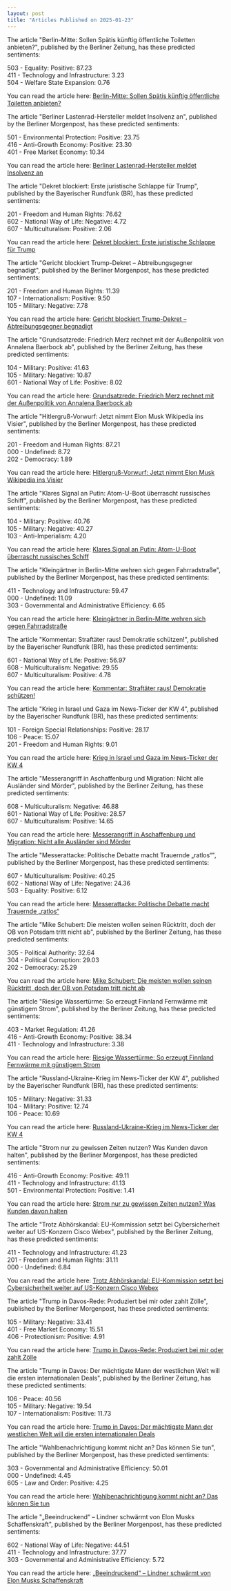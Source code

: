 ```yaml
---
layout: post
title: "Articles Published on 2025-01-23"
---
```

The article "Berlin-Mitte: Sollen Spätis künftig öffentliche Toiletten anbieten?", published by the Berliner Zeitung, has these predicted sentiments:

503 - Equality: Positive: 87.23  
411 - Technology and Infrastructure: 3.23  
504 - Welfare State Expansion: 0.76

You can read the article here: [Berlin-Mitte: Sollen Spätis künftig öffentliche Toiletten anbieten?](https://www.berliner-zeitung.de/mensch-metropole/initiative-fuer-kostenfreie-und-gerechte-toilettennutzung-in-berlin-mitte-li.2290994)

The article "Berliner Lastenrad-Hersteller meldet Insolvenz an", published by the Berliner Morgenpost, has these predicted sentiments:

501 - Environmental Protection: Positive: 23.75  
416 - Anti-Growth Economy: Positive: 23.30  
401 - Free Market Economy: 10.34

You can read the article here: [Berliner Lastenrad-Hersteller meldet Insolvenz an](https://www.morgenpost.de/berlin/article408148877/berliner-lastenrad-hersteller-meldet-insolvenz-an.html)

The article "Dekret blockiert: Erste juristische Schlappe für Trump", published by the Bayerischer Rundfunk (BR), has these predicted sentiments:

201 - Freedom and Human Rights: 76.62  
602 - National Way of Life: Negative: 4.72  
607 - Multiculturalism: Positive: 2.06

You can read the article here: [Dekret blockiert: Erste juristische Schlappe für Trump](https://www.br.de/nachrichten/deutschland-welt/dekret-blockiert-erste-juristische-schlappe-fuer-trump,UajvmVl)

The article "Gericht blockiert Trump-Dekret – Abtreibungsgegner begnadigt", published by the Berliner Morgenpost, has these predicted sentiments:

201 - Freedom and Human Rights: 11.39  
107 - Internationalism: Positive: 9.50  
105 - Military: Negative: 7.78

You can read the article here: [Gericht blockiert Trump-Dekret – Abtreibungsgegner begnadigt](https://www.morgenpost.de/politik/article408116356/donald-trump-news-aktuell-usa-dekrete-executive-orders.html)

The article "Grundsatzrede: Friedrich Merz rechnet mit der Außenpolitik von Annalena Baerbock ab", published by the Berliner Zeitung, has these predicted sentiments:

104 - Military: Positive: 41.63  
105 - Military: Negative: 10.87  
601 - National Way of Life: Positive: 8.02

You can read the article here: [Grundsatzrede: Friedrich Merz rechnet mit der Außenpolitik von Annalena Baerbock ab](https://www.berliner-zeitung.de/politik-gesellschaft/friedrich-merz-haelt-grundsatzrede-so-rechnet-er-mit-der-aussenpolitik-von-annalena-baerbock-ab-li.2291042)

The article "Hitlergruß-Vorwurf: Jetzt nimmt Elon Musk Wikipedia ins Visier", published by the Berliner Morgenpost, has these predicted sentiments:

201 - Freedom and Human Rights: 87.21  
000 - Undefined: 8.72  
202 - Democracy: 1.89

You can read the article here: [Hitlergruß-Vorwurf: Jetzt nimmt Elon Musk Wikipedia ins Visier](https://www.morgenpost.de/politik/article408148561/usa-trump-hitlergruss-vorwurf-elon-musk-wikipedia.html)

The article "Klares Signal an Putin: Atom-U-Boot überrascht russisches Schiff", published by the Berliner Morgenpost, has these predicted sentiments:

104 - Military: Positive: 40.76  
105 - Military: Negative: 40.27  
103 - Anti-Imperialism: 4.20

You can read the article here: [Klares Signal an Putin: Atom-U-Boot überrascht russisches Schiff](https://www.morgenpost.de/politik/article408149180/klares-signal-an-putin-atom-u-boot-ueberrascht-russisches-schiff.html)

The article "Kleingärtner in Berlin-Mitte wehren sich gegen Fahrradstraße", published by the Berliner Morgenpost, has these predicted sentiments:

411 - Technology and Infrastructure: 59.47  
000 - Undefined: 11.09  
303 - Governmental and Administrative Efficiency: 6.65

You can read the article here: [Kleingärtner in Berlin-Mitte wehren sich gegen Fahrradstraße](https://www.morgenpost.de/bezirke/mitte/article408148368/kleingaertner-in-berlin-mitte-wehren-sich-gegen-fahrradstrasse.html)

The article "Kommentar: Straftäter raus! Demokratie schützen!", published by the Bayerischer Rundfunk (BR), has these predicted sentiments:

601 - National Way of Life: Positive: 56.97  
608 - Multiculturalism: Negative: 29.55  
607 - Multiculturalism: Positive: 4.78

You can read the article here: [Kommentar: Straftäter raus! Demokratie schützen!](https://www.br.de/nachrichten/deutschland-welt/kommentar-straftaeter-raus-demokratie-schuetzen,UajtKF3)

The article "Krieg in Israel und Gaza im News-Ticker der KW 4", published by the Bayerischer Rundfunk (BR), has these predicted sentiments:

101 - Foreign Special Relationships: Positive: 28.17  
106 - Peace: 15.07  
201 - Freedom and Human Rights: 9.01

You can read the article here: [Krieg in Israel und Gaza im News-Ticker der KW 4](https://www.br.de/nachrichten/deutschland-welt/krieg-in-israel-und-gaza-im-news-ticker-kw-4,UaPdsVW)

The article "Messerangriff in Aschaffenburg und Migration: Nicht alle Ausländer sind Mörder", published by the Berliner Zeitung, has these predicted sentiments:

608 - Multiculturalism: Negative: 46.88  
601 - National Way of Life: Positive: 28.57  
607 - Multiculturalism: Positive: 14.65

You can read the article here: [Messerangriff in Aschaffenburg und Migration: Nicht alle Ausländer sind Mörder](https://www.berliner-zeitung.de/politik-gesellschaft/messerangriff-in-aschaffenburg-und-migration-nicht-alle-auslaender-sind-moerder-li.2291033)

The article "Messerattacke: Politische Debatte macht Trauernde „ratlos“", published by the Berliner Morgenpost, has these predicted sentiments:

607 - Multiculturalism: Positive: 40.25  
602 - National Way of Life: Negative: 24.36  
503 - Equality: Positive: 6.12

You can read the article here: [Messerattacke: Politische Debatte macht Trauernde „ratlos“](https://www.morgenpost.de/panorama/article408149790/aschaffenburg-messerattacke-gedenken-ratlos-trauer-vor-ort.html)

The article "Mike Schubert: Die meisten wollen seinen Rücktritt, doch der OB von Potsdam tritt nicht ab", published by the Berliner Zeitung, has these predicted sentiments:

305 - Political Authority: 32.64  
304 - Political Corruption: 29.03  
202 - Democracy: 25.29

You can read the article here: [Mike Schubert: Die meisten wollen seinen Rücktritt, doch der OB von Potsdam tritt nicht ab](https://www.berliner-zeitung.de/mensch-metropole/mike-schubert-der-ob-von-potsdam-tritt-nicht-ab-li.2290975)

The article "Riesige Wassertürme: So erzeugt Finnland Fernwärme mit günstigem Strom", published by the Berliner Zeitung, has these predicted sentiments:

403 - Market Regulation: 41.26  
416 - Anti-Growth Economy: Positive: 38.34  
411 - Technology and Infrastructure: 3.38

You can read the article here: [Riesige Wassertürme: So erzeugt Finnland Fernwärme mit günstigem Strom](https://www.berliner-zeitung.de/wirtschaft-verantwortung/fernwaerme-mit-guenstigem-strom-riesige-wassertuerme-boomen-in-finnland-li.2291005)

The article "Russland-Ukraine-Krieg im News-Ticker der KW 4", published by the Bayerischer Rundfunk (BR), has these predicted sentiments:

105 - Military: Negative: 31.33  
104 - Military: Positive: 12.74  
106 - Peace: 10.69

You can read the article here: [Russland-Ukraine-Krieg im News-Ticker der KW 4](https://www.br.de/nachrichten/deutschland-welt/russland-ukraine-krieg-im-news-ticker-kw-4,UaPfyx7)

The article "Strom nur zu gewissen Zeiten nutzen? Was Kunden davon halten", published by the Berliner Morgenpost, has these predicted sentiments:

416 - Anti-Growth Economy: Positive: 49.11  
411 - Technology and Infrastructure: 41.13  
501 - Environmental Protection: Positive: 1.41

You can read the article here: [Strom nur zu gewissen Zeiten nutzen? Was Kunden davon halten](https://www.morgenpost.de/wirtschaft/article408144723/strom-nur-zu-gewissen-zeiten-nutzen-was-kunden-davon-halten.html)

The article "Trotz Abhörskandal: EU-Kommission setzt bei Cybersicherheit weiter auf US-Konzern Cisco Webex", published by the Berliner Zeitung, has these predicted sentiments:

411 - Technology and Infrastructure: 41.23  
201 - Freedom and Human Rights: 31.11  
000 - Undefined: 6.84

You can read the article here: [Trotz Abhörskandal: EU-Kommission setzt bei Cybersicherheit weiter auf US-Konzern Cisco Webex](https://www.berliner-zeitung.de/politik-gesellschaft/geopolitik/fabio-de-masi-von-der-leyen-macht-uns-zur-digitalen-kolonie-der-usa-li.2290866)

The article "Trump in Davos-Rede: Produziert bei mir oder zahlt Zölle", published by the Berliner Morgenpost, has these predicted sentiments:

105 - Military: Negative: 33.41  
401 - Free Market Economy: 15.51  
406 - Protectionism: Positive: 4.91

You can read the article here: [Trump in Davos-Rede: Produziert bei mir oder zahlt Zölle](https://www.morgenpost.de/wirtschaft/article408150101/trump-in-davos-rede-produziert-bei-mir-oder-zahlt-zoelle.html)

The article "Trump in Davos: Der mächtigste Mann der westlichen Welt will die ersten internationalen Deals", published by the Berliner Zeitung, has these predicted sentiments:

106 - Peace: 40.56  
105 - Military: Negative: 19.54  
107 - Internationalism: Positive: 11.73

You can read the article here: [Trump in Davos: Der mächtigste Mann der westlichen Welt will die ersten internationalen Deals](https://www.berliner-zeitung.de/politik-gesellschaft/geopolitik/trump-in-davos-er-will-die-ersten-internationalen-deals-li.2290881)

The article "Wahlbenachrichtigung kommt nicht an? Das können Sie tun", published by the Berliner Morgenpost, has these predicted sentiments:

303 - Governmental and Administrative Efficiency: 50.01  
000 - Undefined: 4.45  
605 - Law and Order: Positive: 4.25

You can read the article here: [Wahlbenachrichtigung kommt nicht an? Das können Sie tun](https://www.morgenpost.de/politik/article408145789/wahlbenachrichtigung-kommt-nicht-an-das-koennen-sie-tun.html)

The article "„Beeindruckend“ – Lindner schwärmt von Elon Musks  Schaffenskraft", published by the Berliner Morgenpost, has these predicted sentiments:

602 - National Way of Life: Negative: 44.51  
411 - Technology and Infrastructure: 37.77  
303 - Governmental and Administrative Efficiency: 5.72

You can read the article here: [„Beeindruckend“ – Lindner schwärmt von Elon Musks  Schaffenskraft](https://www.morgenpost.de/politik/article408149144/christian-lindner-lobt-elon-musks-beeindruckende-schaffenskraft.html)